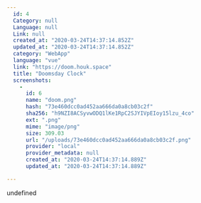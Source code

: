 ```yaml
---
  id: 4
  Category: null
  Language: null
  Link: null
  created_at: "2020-03-24T14:37:14.852Z"
  updated_at: "2020-03-24T14:37:14.852Z"
  category: "WebApp"
  language: "vue"
  link: "https://doom.houk.space"
  title: "Doomsday Clock"
  screenshots: 
    - 
      id: 6
      name: "doom.png"
      hash: "73e460dcc0ad452aa666da0a8cb03c2f"
      sha256: "h9NZI8ACSyvwODQ1lKe1RpC2SJYIVpEIoy15lzu_4co"
      ext: ".png"
      mime: "image/png"
      size: 309.03
      url: "/uploads/73e460dcc0ad452aa666da0a8cb03c2f.png"
      provider: "local"
      provider_metadata: null
      created_at: "2020-03-24T14:37:14.889Z"
      updated_at: "2020-03-24T14:37:14.889Z"

---
```

undefined

